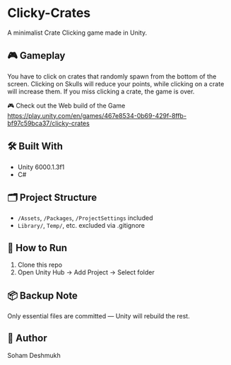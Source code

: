 # Clicky-Crates

A minimalist Crate Clicking game made in Unity.

## 🎮 Gameplay
You have to click on crates that randomly spawn from the bottom of the screen. 
Clicking on Skulls will reduce your points, while clicking on a crate will increase them.
If you miss clicking a crate, the game is over.

🎮 Check out the Web build of the Game
https://play.unity.com/en/games/467e8534-0b69-429f-8ffb-bf97c59bca37/clicky-crates

## 🛠 Built With
- Unity 6000.1.3f1
- C#

## 🗂 Project Structure
- `/Assets`, `/Packages`, `/ProjectSettings` included
- `Library/`, `Temp/`, etc. excluded via .gitignore

## 🚀 How to Run
1. Clone this repo
2. Open Unity Hub → Add Project → Select folder

## 📦 Backup Note
Only essential files are committed — Unity will rebuild the rest.

## 👤 Author
Soham Deshmukh
